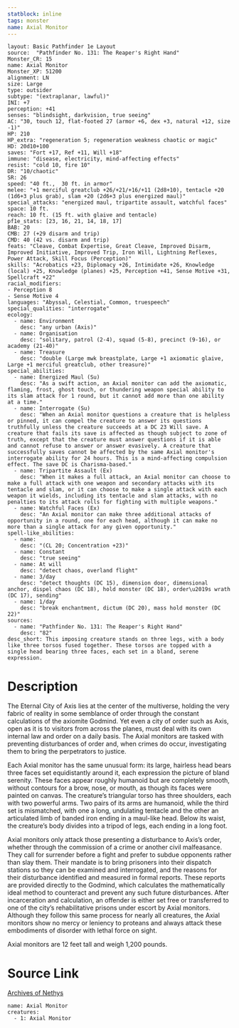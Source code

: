 ```yaml
---
statblock: inline
tags: monster
name: Axial Monitor
---
```

```statblock
layout: Basic Pathfinder 1e Layout
source:  "Pathfinder No. 131: The Reaper's Right Hand"
Monster_CR: 15
name: Axial Monitor
Monster_XP: 51200
alignment: LN
size: Large
type: outsider
subtype: "(extraplanar, lawful)"
INI: +7
perception: +41
senses: "blindsight, darkvision, true seeing"
AC: "30, touch 12, flat-footed 27 (armor +6, dex +3, natural +12, size -1)"
HP: 210
HP_extra: "regeneration 5; regeneration weakness chaotic or magic"
HD: 20d10+100
saves: "Fort +17, Ref +11, Will +18"
immune: "disease, electricity, mind-affecting effects"
resist: "cold 10, fire 10"
DR: "10/chaotic"
SR: 26
speed: "40 ft.,  30 ft. in armor"
melee: "+1 merciful greatclub +26/+21/+16/+11 (2d8+10), tentacle +20 (1d6+3 plus grab), slam +20 (2d6+3 plus energized maul)"
special_attacks: "energized maul, tripartite assault, watchful faces"
space: 10 ft.
reach: 10 ft. (15 ft. with glaive and tentacle)
pf1e_stats: [23, 16, 21, 14, 18, 17]
BAB: 20
CMB: 27 (+29 disarm and trip)
CMD: 40 (42 vs. disarm and trip)
feats: "Cleave, Combat Expertise, Great Cleave, Improved Disarm, Improved Initiative, Improved Trip, Iron Will, Lightning Reflexes, Power Attack, Skill Focus (Perception)"
skills: "Acrobatics +23, Diplomacy +26, Intimidate +26, Knowledge (local) +25, Knowledge (planes) +25, Perception +41, Sense Motive +31, Spellcraft +22"
racial_modifiers:
- Perception 8
- Sense Motive 4
languages: "Abyssal, Celestial, Common, truespeech"
special_qualities: "interrogate"
ecology:
  - name: Environment
    desc: "any urban (Axis)"
  - name: Organisation
    desc: "solitary, patrol (2-4), squad (5-8), precinct (9-16), or academy (21-40)"
  - name: Treasure
    desc: "double (Large mwk breastplate, Large +1 axiomatic glaive, Large +1 merciful greatclub, other treasure)"
special_abilities:
  - name: Energized Maul (Su)
    desc: "As a swift action, an Axial monitor can add the axiomatic, flaming, frost, ghost touch, or thundering weapon special ability to its slam attack for 1 round, but it cannot add more than one ability at a time."
  - name: Interrogate (Su)
    desc: "When an Axial monitor questions a creature that is helpless or pinned, it can compel the creature to answer its questions truthfully unless the creature succeeds at a DC 23 Will save. A creature that fails its save is affected as though subject to zone of truth, except that the creature must answer questions if it is able and cannot refuse to answer or answer evasively. A creature that successfully saves cannot be affected by the same Axial monitor's interrogate ability for 24 hours. This is a mind-affecting compulsion effect. The save DC is Charisma-based."
  - name: Tripartite Assault (Ex)
    desc: "When it makes a full attack, an Axial monitor can choose to make a full attack with one weapon and secondary attacks with its tentacle and slam, or it can choose to make a single attack with each weapon it wields, including its tentacle and slam attacks, with no penalties to its attack rolls for fighting with multiple weapons."
  - name: Watchful Faces (Ex)
    desc: "An Axial monitor can make three additional attacks of opportunity in a round, one for each head, although it can make no more than a single attack for any given opportunity."
spell-like_abilities:
  - name:
    desc: "(CL 20; Concentration +23)"
  - name: Constant
    desc: "true seeing"
  - name: At will
    desc: "detect chaos, overland flight"
  - name: 3/day
    desc: "detect thoughts (DC 15), dimension door, dimensional anchor, dispel chaos (DC 18), hold monster (DC 18), order\u2019s wrath (DC 17), sending"
  - name: 1/day
    desc: "break enchantment, dictum (DC 20), mass hold monster (DC 22)"
sources:
  - name: "Pathfinder No. 131: The Reaper's Right Hand"
    desc: "82"
desc_short: This imposing creature stands on three legs, with a body like three torsos fused together. These torsos are topped with a single head bearing three faces, each set in a bland, serene expression.
```
# Description
The Eternal City of Axis lies at the center of the multiverse, holding the very fabric of reality in some semblance of order through the constant calculations of the axiomite Godmind. Yet even a city of order such as Axis, open as it is to visitors from across the planes, must deal with its own internal law and order on a daily basis. The Axial monitors are tasked with preventing disturbances of order and, when crimes do occur, investigating them to bring the perpetrators to justice.

 Each Axial monitor has the same unusual form: its large, hairless head bears three faces set equidistantly around it, each expression the picture of bland serenity. These faces appear roughly humanoid but are completely smooth, without contours for a brow, nose, or mouth, as though its faces were painted on canvas. The creature’s triangular torso has three shoulders, each with two powerful arms. Two pairs of its arms are humanoid, while the third set is mismatched, with one a long, undulating tentacle and the other an articulated limb of banded iron ending in a maul-like head. Below its waist, the creature’s body divides into a tripod of legs, each ending in a long foot.

 Axial monitors only attack those presenting a disturbance to Axis’s order, whether through the commission of a crime or another civil malfeasance. They call for surrender before a fight and prefer to subdue opponents rather than slay them. Their mandate is to bring prisoners into their dispatch stations so they can be examined and interrogated, and the reasons for their disturbance identified and measured in formal reports. These reports are provided directly to the Godmind, which calculates the mathematically ideal method to counteract and prevent any such future disturbances. After incarceration and calculation, an offender is either set free or transferred to one of the city’s rehabilitative prisons under escort by Axial monitors. Although they follow this same process for nearly all creatures, the Axial monitors show no mercy or leniency to proteans and always attack these embodiments of disorder with lethal force on sight.

 Axial monitors are 12 feet tall and weigh 1,200 pounds.
# Source Link
[Archives of Nethys](https://aonprd.com/MonsterDisplay.aspx?ItemName=Axial%20Monitor)
```encounter-table
name: Axial Monitor
creatures:
  - 1: Axial Monitor
```
